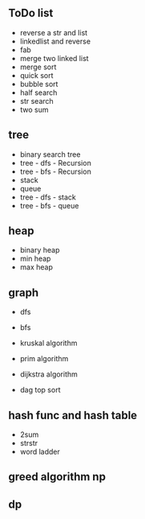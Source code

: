## ToDo list

- reverse a str and list
- linkedlist and reverse
- fab
- merge two linked list
- merge sort 
- quick sort
- bubble sort
- half search
- str search
- two sum

## tree
- binary search tree
- tree - dfs - Recursion
- tree - bfs - Recursion
- stack
- queue
- tree - dfs - stack
- tree - bfs - queue

## heap
- binary heap
- min heap
- max heap

## graph
- dfs 
- bfs

- kruskal algorithm
- prim algorithm

- dijkstra algorithm
- dag top sort

## hash func and hash table
- 2sum
- strstr
- word ladder

## greed algorithm np

## dp
